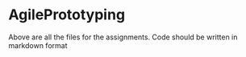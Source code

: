 # AgilePrototyping
Above are all the files for the assignments. Code should be written in markdown format
